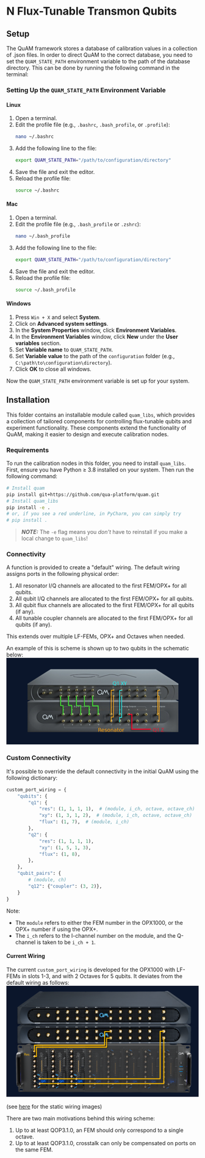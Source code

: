 # N Flux-Tunable Transmon Qubits
## Setup
The QuAM framework stores a database of calibration values in a collection of .json files. In order to direct QuAM to the correct database, you need to set the `QUAM_STATE_PATH` environment variable to the path of the database directory. This can be done by running the following command in the terminal:

### Setting Up the `QUAM_STATE_PATH` Environment Variable
#### Linux
1. Open a terminal.
2. Edit the profile file (e.g., `.bashrc`, `.bash_profile`, or `.profile`):
   ```sh
   nano ~/.bashrc
   ```
3. Add the following line to the file:
   ```sh
   export QUAM_STATE_PATH="/path/to/configuration/directory"
   ```
4. Save the file and exit the editor.
5. Reload the profile file:
   ```sh
   source ~/.bashrc
   ```
#### Mac
1. Open a terminal.
2. Edit the profile file (e.g., `.bash_profile` or `.zshrc`):
   ```sh
   nano ~/.bash_profile
   ```
3. Add the following line to the file:
   ```sh
   export QUAM_STATE_PATH="/path/to/configuration/directory"
   ```
4. Save the file and exit the editor.
5. Reload the profile file:
   ```sh
   source ~/.bash_profile
   ```
#### Windows
1. Press `Win + X` and select **System**.
2. Click on **Advanced system settings**.
3. In the **System Properties** window, click **Environment Variables**.
4. In the **Environment Variables** window, click **New** under the **User variables** section.
5. Set **Variable name** to `QUAM_STATE_PATH`.
6. Set **Variable value** to the path of the `configuration` folder (e.g., `C:\path\to\configuration\directory`).
7. Click **OK** to close all windows.

Now the `QUAM_STATE_PATH` environment variable is set up for your system.

## Installation
This folder contains an installable module called `quam_libs`, which provides a collection of tailored components for controlling flux-tunable qubits and experiment functionality. These components extend the functionality of QuAM, making it easier to design and execute calibration nodes.

### Requirements
To run the calibration nodes in this folder, you need to install `quam_libs`. First, ensure you have Python ≥ 3.8 installed on your system.
Then run the following command:

```sh
# Install quam
pip install git+https://github.com/qua-platform/quam.git
# Install quam_libs
pip install -e .  
# or, if you see a red underline, in PyCharm, you can simply try
# pip install .
```
> **_NOTE:_**  The `-e` flag means you *don't* have to reinstall if you make a local change to `quam_libs`! 

### Connectivity
A function is provided to create a "default" wiring. The default wiring assigns ports in the following physical order:
1. All resonator I/Q channels are allocated to the first FEM/OPX+ for all qubits.
2. All qubit I/Q channels are allocated to the first FEM/OPX+ for all qubits.
3. All qubit flux channels are allocated to the first FEM/OPX+ for all qubits (if any).
4. All tunable coupler channels are allocated to the first FEM/OPX+ for all qubits (if any).

This extends over multiple LF-FEMs, OPX+ and Octaves when needed.

An example of this is scheme is shown up to two qubits in the schematic below:
![OPX+ Wiring Scheme](.img/wiring-opx-plus.gif)

### Custom Connectivity
It's possible to override the default connectivity in the initial QuAM using the following dictionary:
```python
custom_port_wiring = {
    "qubits": {
        "q1": {
            "res": (1, 1, 1, 1),  # (module, i_ch, octave, octave_ch)
            "xy": (1, 3, 1, 2),  # (module, i_ch, octave, octave_ch)
            "flux": (1, 7),  # (module, i_ch)
        },
        "q2": {
            "res": (1, 1, 1, 1),
            "xy": (1, 5, 1, 3),
            "flux": (1, 8),
        },
    },
    "qubit_pairs": {
        # (module, ch)
        "q12": {"coupler": (3, 2)},
    }
}
```
Note:
 - The `module` refers to either the FEM number in the OPX1000, or the OPX+ number if using the OPX+.
 - The `i_ch` refers to the I-channel number on the module, and the Q-channel is taken to be `i_ch + 1`.

#### Current Wiring
The current `custom_port_wiring` is developed for the OPX1000 with LF-FEMs in slots 1-3, and with 2 Octaves for 5 qubits. It deviates from the default wiring as follows:
![OPX1000 5Q Wiring Scheme](.img/opx1000/wiring-opx1000-5q.gif)

(see [here](.img) for the static wiring images)

There are two main motivations behind this wiring scheme:
1. Up to at least QOP3.1.0, an FEM should only correspond to a single octave.
2. Up to at least QOP3.1.0, crosstalk can only be compensated on ports on the same FEM.
